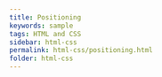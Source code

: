 ```yaml
---
title: Positioning
keywords: sample
tags: HTML and CSS
sidebar: html-css
permalink: html-css/positioning.html
folder: html-css
---
```

